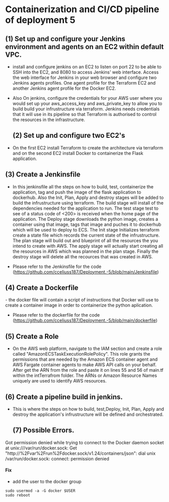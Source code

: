 <h1>Containerization and CI/CD pipeline of deployment 5 </h1>

<h2>(1) Set up and configure your Jenkins environment and agents on an EC2 within default VPC.</h2>


- install and configure jenkins on an EC2 to listen on port 22 to be able to SSH into the EC2, and 8080 to access Jenkins' web interface. Access the web interface for   Jenkins in your web browser and configure two Jenkins agents profiles. One agent profile for the Terraform EC2 and another Jenkins agent profile for the Docker EC2.


- Also On jenkins, configure the credentials for your AWS user where you would set up your aws_access_key and aws_private_key to allow you to build build your  infrustructure via terraform. 
  Jenkins needs credentials that it will use in its pipeline so that Terraform is authorised to control the resources in the infrastructure.


  <h2>(2) Set up and configure two EC2's </h2>

 - On the first EC2 install Terraform to create the architecture via terraform and on the second EC2 install Docker to containerize the Flask application.


  <h2>(3) Create a Jenkinsfile </h2>

 - In this jenkinsfile all the steps on how to build, test, containerize the application, tag and push the image of the flask application to dockerhub. Also the Init,    Plan, Apply and destroy stages will be added to build the infrustructure using terraform. The build stage will install of the dependencies needed for the     application to run. The test stage test to see of a status code of <200> is received when the home page of the application. The Deploy stage downloads the python     image, creates a container using that image, tags that image and puches it to dockerhub which will be used to deploy to ECS.
  The Init stage Initializes terraform create a state file
  which records the current state of the infrustructure. The plan stage will build out and blueprint of all the resources the you intend to create with AWS. The apply  stage will actually start creating
  all the resources in AWS which was planned in the plan stage. Finally the destroy stage will delete all the recources that was created in AWS. 

 - Please refer to the Jenkinsfile for the code (https://github.com/cceliuss187/Deployment.-5/blob/main/Jenkinsfile)


  <h2>(4) Create a Dockerfile </h2>
 - the docker file will contain a script of instructions that Docker will use to create a container image in order to containerize the python aplication.


 - Please refer to the dockerfile for the code (https://github.com/cceliuss187/Deployment.-5/blob/main/dockerfile)


  <h2>(5) Create a Role </h2>

 - On the AWS web platform, navigate to the IAM section and create a role called "AmazonECSTaskExecutionRolePolicy". This role grants the permissions that are needed by the Amazon ECS container agent and AWS Fargate container agents to make AWS API calls on your behalf. After get the ARN from the role and paste it on lines 55 and 56 of main.tf within the intTerrafrom folder. The ARNs or Amazon Resource Names uniquely are used to identify AWS resources. 



<h2>(6) Create a pipeline build in jenkins.</h2>

- This is where the steps on how to build, test,Deploy, Init, Plan, Apply and destroy the application's infrustructure will be defined and orchestrated.


  <h2>(7) Possible Errors.</h2>

Got permission denied while trying to connect to the Docker daemon socket at unix:///var/run/docker.sock: Get "http://%2Fvar%2Frun%2Fdocker.sock/v1.24/containers/json": dial unix /var/run/docker.sock: connect: permission denied

<h4>Fix</h4>

- add the user to the docker group

```
sudo usermod -a -G docker $USER
sudo reboot
```


